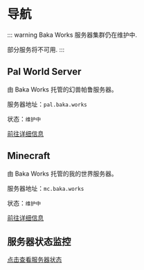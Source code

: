 # 导航

::: warning
Baka Works 服务器集群仍在维护中.

部分服务将不可用.
:::

## Pal World Server

由 Baka Works 托管的幻兽帕鲁服务器。

服务器地址：`pal.baka.works`

状态：`维护中`

[前往详细信息](./palworld/index.md)

## Minecraft

由 Baka Works 托管的我的世界服务器。

服务器地址：`mc.baka.works`

状态：`维护中`

[前往详细信息](./minecraft/index.md)

## 服务器状态监控

[点击查看服务器状态](https://status.yuzhes.com)